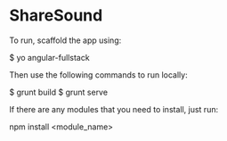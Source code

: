 ShareSound
==========

To run, scaffold the app using:

$ yo angular-fullstack

Then use the following commands to run locally:

$ grunt build
$ grunt serve

If there are any modules that you need to install, just run:

npm install <module_name>
